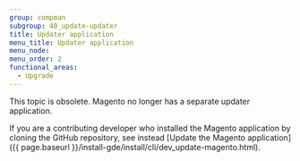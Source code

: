 ```yaml
---
group: compman
subgroup: 40_update-updater
title: Updater application
menu_title: Updater application
menu_node:
menu_order: 2
functional_areas:
  - Upgrade
---
```


This topic is obsolete. Magento no longer has a separate updater application.

If you are a contributing developer who installed the Magento application by cloning the GitHub repository, see instead [Update the Magento application]({{ page.baseurl }}/install-gde/install/cli/dev_update-magento.html).
